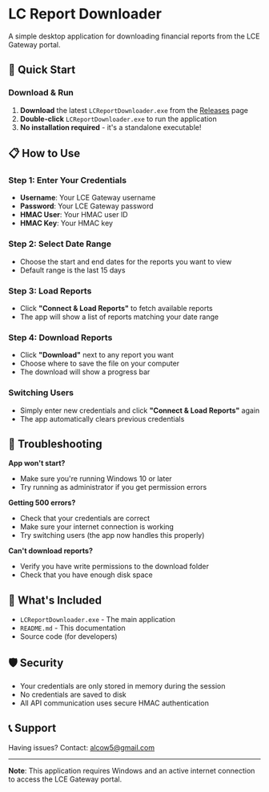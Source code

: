# LC Report Downloader

A simple desktop application for downloading financial reports from the LCE Gateway portal.

## 🚀 Quick Start

### Download & Run
1. **Download** the latest `LCReportDownloader.exe` from the [Releases](https://github.com/alcow5/LC-Report-Dowloader/releases) page
2. **Double-click** `LCReportDownloader.exe` to run the application
3. **No installation required** - it's a standalone executable!

## 📋 How to Use

### Step 1: Enter Your Credentials
- **Username**: Your LCE Gateway username
- **Password**: Your LCE Gateway password  
- **HMAC User**: Your HMAC user ID
- **HMAC Key**: Your HMAC key

### Step 2: Select Date Range
- Choose the start and end dates for the reports you want to view
- Default range is the last 15 days

### Step 3: Load Reports
- Click **"Connect & Load Reports"** to fetch available reports
- The app will show a list of reports matching your date range

### Step 4: Download Reports
- Click **"Download"** next to any report you want
- Choose where to save the file on your computer
- The download will show a progress bar

### Switching Users
- Simply enter new credentials and click **"Connect & Load Reports"** again
- The app automatically clears previous credentials

## 🔧 Troubleshooting

**App won't start?**
- Make sure you're running Windows 10 or later
- Try running as administrator if you get permission errors

**Getting 500 errors?**
- Check that your credentials are correct
- Make sure your internet connection is working
- Try switching users (the app now handles this properly)

**Can't download reports?**
- Verify you have write permissions to the download folder
- Check that you have enough disk space

## 📁 What's Included

- `LCReportDownloader.exe` - The main application
- `README.md` - This documentation
- Source code (for developers)

## 🛡️ Security

- Your credentials are only stored in memory during the session
- No credentials are saved to disk
- All API communication uses secure HMAC authentication

## 📞 Support

Having issues? Contact: [alcow5@gmail.com](mailto:alcow5@gmail.com)

---

**Note**: This application requires Windows and an active internet connection to access the LCE Gateway portal.
